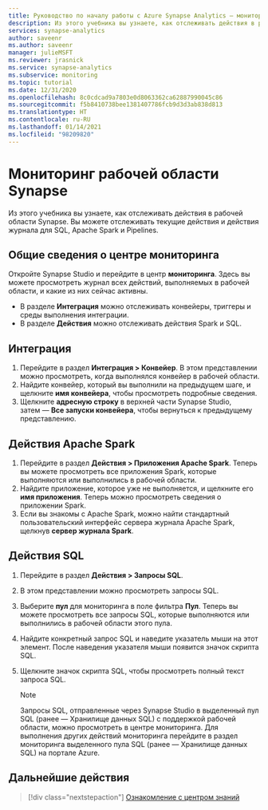 ```yaml
---
title: Руководство по началу работы с Azure Synapse Analytics — мониторинг рабочей области Synapse
description: Из этого учебника вы узнаете, как отслеживать действия в рабочей области Synapse.
services: synapse-analytics
author: saveenr
ms.author: saveenr
manager: julieMSFT
ms.reviewer: jrasnick
ms.service: synapse-analytics
ms.subservice: monitoring
ms.topic: tutorial
ms.date: 12/31/2020
ms.openlocfilehash: 8c0cdcad9a7803e0d8063362ca62887990045c86
ms.sourcegitcommit: f5b8410738bee1381407786fcb9d3d3ab838d813
ms.translationtype: HT
ms.contentlocale: ru-RU
ms.lasthandoff: 01/14/2021
ms.locfileid: "98209820"
---
```

# <a name="monitor-your-synapse-workspace"></a>Мониторинг рабочей области Synapse

Из этого учебника вы узнаете, как отслеживать действия в рабочей области Synapse. Вы можете отслеживать текущие действия и действия журнала для SQL, Apache Spark и Pipelines. 

## <a name="introduction-to-the-monitor-hub"></a>Общие сведения о центре мониторинга

Откройте Synapse Studio и перейдите в центр **мониторинга**. Здесь вы можете просмотреть журнал всех действий, выполняемых в рабочей области, и какие из них сейчас активны. 

* В разделе **Интеграция** можно отслеживать конвейеры, триггеры и среды выполнения интеграции.
* В разделе **Действия** можно отслеживать действия Spark и SQL. 

## <a name="integration"></a>Интеграция

1. Перейдите в раздел **Интеграция > Конвейер**. В этом представлении можно просмотреть, когда выполнялся конвейер в рабочей области. 
1. Найдите конвейер, который вы выполнили на предыдущем шаге, и щелкните **имя конвейера**, чтобы просмотреть подробные сведения.
1. Щелкните **адресную строку** в верхней части Synapse Studio, затем — **Все запуски конвейера**, чтобы вернуться к предыдущему представлению.

## <a name="apache-spark-activities"></a>Действия Apache Spark

1. Перейдите в раздел **Действия > Приложения Apache Spark**. Теперь вы можете просмотреть все приложения Spark, которые выполняются или выполнились в рабочей области.
1. Найдите приложение, которое уже не выполняется, и щелкните его **имя приложения**. Теперь можно просмотреть сведения о приложении Spark.
1. Если вы знакомы с Apache Spark, можно найти стандартный пользовательский интерфейс сервера журнала Apache Spark, щелкнув **сервер журнала Spark**.

## <a name="sql-activities"></a>Действия SQL

1. Перейдите в раздел **Действия > Запросы SQL**.
1. В этом представлении можно просмотреть запросы SQL.
1. Выберите **пул** для мониторинга в поле фильтра **Пул**. Теперь вы можете просмотреть все запросы SQL, которые выполняются или выполнились в рабочей области этого пула.
1. Найдите конкретный запрос SQL и наведите указатель мыши на этот элемент. После наведения указателя мыши появится значок скрипта SQL.
1. Щелкните значок скрипта SQL, чтобы просмотреть полный текст запроса SQL.

    > [!NOTE] 
    > Запросы SQL, отправленные через Synapse Studio в выделенный пул SQL (ранее — Хранилище данных SQL) с поддержкой рабочей области, можно просмотреть в центре мониторинга. Для выполнения других действий мониторинга перейдите в раздел мониторинга выделенного пула SQL (ранее — Хранилище данных SQL) на портале Azure.

## <a name="next-steps"></a>Дальнейшие действия

> [!div class="nextstepaction"]
> [Ознакомление с центром знаний](get-started-knowledge-center.md)
